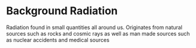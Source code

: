 # Background Radiation
Radiation found in small quantities all around us. Originates from natural sources such as rocks and cosmic rays as well as man made sources such as nuclear accidents and medical sources